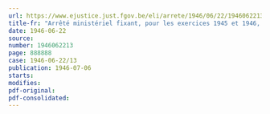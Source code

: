```yaml
---
url: https://www.ejustice.just.fgov.be/eli/arrete/1946/06/22/1946062213/justel
title-fr: "Arrêté ministériel fixant, pour les exercices 1945 et 1946, la contribution provisionnelle à verser au Conseil professionnel des Industries du Vêtement et de la Confection, en liquidation"
date: 1946-06-22
source:
number: 1946062213
page: 888888
case: 1946-06-22/13
publication: 1946-07-06
starts:
modifies:
pdf-original:
pdf-consolidated:
---
```


